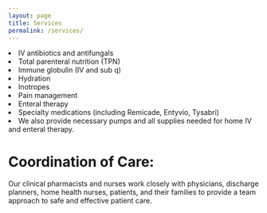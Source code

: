 ```yaml
---
layout: page
title: Services
permalink: /services/
---
```



<li>IV antibiotics and antifungals</li>
<li>Total parenteral nutrition (TPN)</li>
<li>Immune globulin (IV and sub q)</li>
<li>Hydration</li>
<li>Inotropes</li>
<li>Pain management</li>
<li>Enteral therapy</li>
<li>Specialty medications (including Remicade, Entyvio, Tysabri)</li>
<li>We also provide necessary pumps and all supplies needed for home IV and enteral therapy.</li>

<h1>Coordination of Care:</h1>

Our clinical pharmacists and nurses work closely with physicians, discharge planners, home health
nurses, patients, and their families to provide a team approach to safe and effective patient care.
